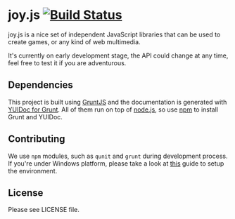 # joy.js [![Build Status](https://secure.travis-ci.org/joyjs/joy.js.png)](http://travis-ci.org/joyjs/joy.js)

joy.js is a nice set of independent JavaScript libraries that can be used to
create games, or any kind of web multimedia.

It's currently on early development stage, the API could change at any time,
feel free to test it if you are adventurous.

## Dependencies

This project is built using [GruntJS](http://gruntjs.com/) and the documentation
is generated with [YUIDoc for Grunt](https://github.com/gruntjs/grunt-contrib-yuidoc). All of them run on top
of [node.js](http://nodejs.org/), so use [npm](https://npmjs.org/) to install
Grunt and YUIDoc.

## Contributing

We use `npm` modules, such as `qunit` and `grunt` during development process.
If you're under Windows platform, please take a look at
[this](https://gist.github.com/2489540) guide to setup the environment.

## License

Please see LICENSE file.
